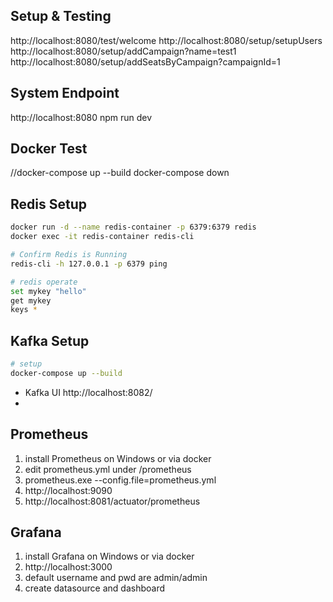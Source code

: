 ## Setup & Testing
http://localhost:8080/test/welcome
http://localhost:8080/setup/setupUsers
http://localhost:8080/setup/addCampaign?name=test1
http://localhost:8080/setup/addSeatsByCampaign?campaignId=1

## System Endpoint
http://localhost:8080
npm run dev

## Docker Test
//docker-compose up --build
docker-compose down

## Redis Setup
```sh
docker run -d --name redis-container -p 6379:6379 redis
docker exec -it redis-container redis-cli

# Confirm Redis is Running
redis-cli -h 127.0.0.1 -p 6379 ping

# redis operate
set mykey "hello"
get mykey
keys *
```

## Kafka Setup
```sh
# setup
docker-compose up --build

```
- Kafka UI
  http://localhost:8082/
- 


## Prometheus 
1. install Prometheus on Windows or via docker
2. edit prometheus.yml under /prometheus
3. prometheus.exe --config.file=prometheus.yml
4. http://localhost:9090
5. http://localhost:8081/actuator/prometheus

## Grafana
1. install Grafana on Windows or via docker
2. http://localhost:3000
3. default username and pwd are admin/admin
4. create datasource and dashboard